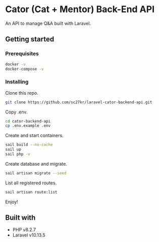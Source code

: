 # Cator (Cat + Mentor) Back-End API

An API to manage Q&A built with Laravel.

## Getting started

### Prerequisites
```bash
docker -v
docker-compose -v
```

### Installing

Clone this repo.

```bash
git clone https://github.com/sc27kr/laravel-cator-backend-api.git
```

Copy .env.

```bash
cd cator-backend-api
cp .env.example .env
```

Create and start containers.

```bash
sail build --no-cache
sail up
sail php -v
```

Create database and migrate.

```bash
sail artisan migrate --seed
```

List all registered routes.

```bash
sail artisan route:list
```

Enjoy!

## Built with

* PHP v8.2.7
* Laravel v10.13.5
